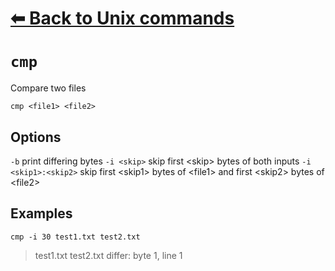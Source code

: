 # [⬅ Back	to Unix commands](Unix.md)
# `cmp`
Compare two files

`cmp <file1> <file2>`

## Options
`-b` print differing bytes
`-i <skip>` skip first &lt;skip&gt; bytes of both inputs
`-i <skip1>:<skip2>` skip first &lt;skip1&gt; bytes of &lt;file1&gt; and first &lt;skip2&gt; bytes of &lt;file2&gt;

## Examples
`cmp -i 30 test1.txt test2.txt`
> test1.txt test2.txt differ: byte 1, line 1
